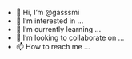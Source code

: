 - 👋 Hi, I’m @gasssmi
- 👀 I’m interested in ...
- 🌱 I’m currently learning ...
- 💞️ I’m looking to collaborate on ...
- 📫 How to reach me ...

<!---
gasssmi/gasssmi is a ✨ special ✨ repository because its `README.md` (this file) appears on your GitHub profile.
You can click the Preview link to take a look at your changes.
--->

